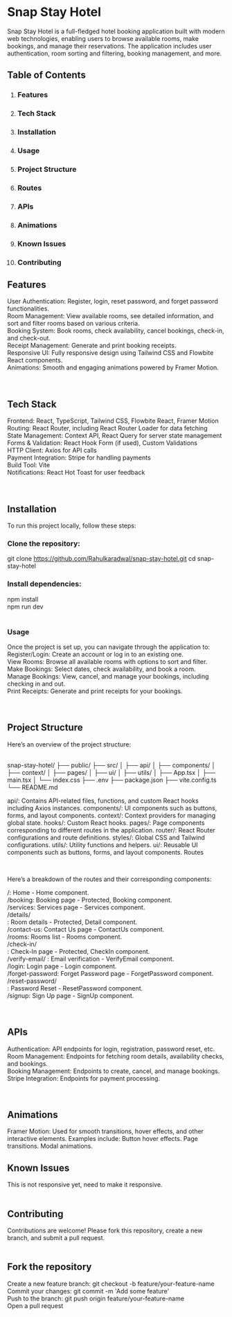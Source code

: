 # Snap Stay Hotel
Snap Stay Hotel is a full-fledged hotel booking application built with modern web technologies, enabling users to browse available rooms, make bookings, and manage their reservations. The application includes user authentication, room sorting and filtering, booking management, and more.

## Table of Contents
1) ### Features
2) ### Tech Stack
3) ### Installation
4) ### Usage
5) ### Project Structure
6) ### Routes
7) ### APIs
8) ### Animations
9) ### Known Issues
10) ### Contributing

## Features
User Authentication: Register, login, reset password, and forget password functionalities. </br>
Room Management: View available rooms, see detailed information, and sort and filter rooms based on various criteria.</br>
Booking System: Book rooms, check availability, cancel bookings, check-in, and check-out.</br>
Receipt Management: Generate and print booking receipts.</br>
Responsive UI: Fully responsive design using Tailwind CSS and Flowbite React components.</br>
Animations: Smooth and engaging animations powered by Framer Motion.</br>
</br></br>
## Tech Stack
Frontend: React, TypeScript, Tailwind CSS, Flowbite React, Framer Motion </br>
Routing: React Router, including React Router Loader for data fetching</br>
State Management: Context API, React Query for server state management</br>
Forms & Validation: React Hook Form (if used), Custom Validations</br>
HTTP Client: Axios for API calls</br>
Payment Integration: Stripe for handling payments</br>
Build Tool: Vite</br>
Notifications: React Hot Toast for user feedback</br>
</br></br>
## Installation
To run this project locally, follow these steps:

### Clone the repository:

git clone https://github.com/Rahulkaradwal/snap-stay-hotel.git
cd snap-stay-hotel
</br>
### Install dependencies:

npm install
</br>
npm run dev
</br></br>
### Usage
Once the project is set up, you can navigate through the application to:
</br>
Register/Login: Create an account or log in to an existing one.</br>
View Rooms: Browse all available rooms with options to sort and filter.</br>
Make Bookings: Select dates, check availability, and book a room.</br>
Manage Bookings: View, cancel, and manage your bookings, including checking in and out.</br>
Print Receipts: Generate and print receipts for your bookings.</br> </br></br>
## Project Structure
Here’s an overview of the project structure:

</br>
snap-stay-hotel/
├── public/
├── src/
│   ├── api/
│   ├── components/
│   ├── context/
│   ├── pages/
│   ├── ui/
│   ├── utils/
│   ├── App.tsx
│   ├── main.tsx
│   └── index.css
├── .env
├── package.json
├── vite.config.ts
└── README.md


api/: Contains API-related files, functions, and custom React hooks including Axios instances.
components/: UI components such as buttons, forms, and layout components.
context/: Context providers for managing global state.
hooks/: Custom React hooks.
pages/: Page components corresponding to different routes in the application.
router/: React Router configurations and route definitions.
styles/: Global CSS and Tailwind configurations.
utils/: Utility functions and helpers.
ui/: Reusable UI components such as buttons, forms, and layout components.
Routes

</br>

Here’s a breakdown of the routes and their corresponding components:

/: Home - Home component. </br>
/booking: Booking page - Protected, Booking component.</br>
/services: Services page - Services component.</br>
/details/</br>
: Room details - Protected, Detail component.</br>
/contact-us: Contact Us page - ContactUs component.</br>
/rooms: Rooms list - Rooms component.</br>
/check-in/</br>
: Check-In page - Protected, CheckIn component.</br>
/verify-email/
: Email verification - VerifyEmail component.</br>
/login: Login page - Login component.</br>
/forget-password: Forget Password page - ForgetPassword component.</br>
/reset-password/</br>
: Password Reset - ResetPassword component.</br>
/signup: Sign Up page - SignUp component.</br></br></br>

## APIs
Authentication: API endpoints for login, registration, password reset, etc.</br>
Room Management: Endpoints for fetching room details, availability checks, and bookings.</br>
Booking Management: Endpoints to create, cancel, and manage bookings.</br>
Stripe Integration: Endpoints for payment processing.</br>
</br></br>
## Animations
Framer Motion: Used for smooth transitions, hover effects, and other interactive elements. Examples include:
Button hover effects.
Page transitions.
Modal animations.


## Known Issues
This is not responsive yet, need to make it responsive.
</br></br>

## Contributing
Contributions are welcome! Please fork this repository, create a new branch, and submit a pull request.
</br></br>
## Fork the repository
Create a new feature branch: git checkout -b feature/your-feature-name</br>
Commit your changes: git commit -m 'Add some feature'</br>
Push to the branch: git push origin feature/your-feature-name</br>
Open a pull request</br>
